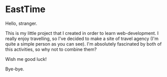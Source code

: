 # EastTime

Hello, stranger.

This is my little project that I created in order to learn web-development. I really enjoy travelling, so I've decided to make a site of travel agency (I'm quite a simple person as you can see).
I'm absolutely fascinated by both of this activities, so why not to combine them?

Wish me good luck!

Bye-bye.
